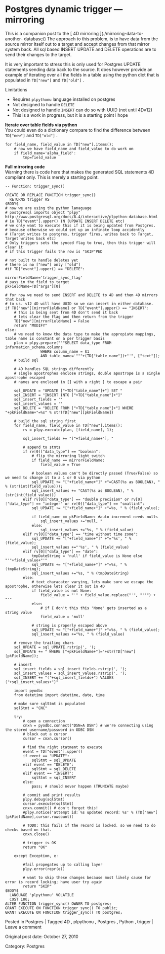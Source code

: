 # Postgres dynamic trigger — mirroring

This is a companion post to the [ 4D mirroring
](./mirroring-data-to-another-
database/) The approach to this problem, is to have data from the source
mirror itself out to a target and accept changes from that mirror system back.
All sql based INSERT UPDATE and DELETE operations are to send their changes to
the target.

It is very important to stress this is only used for Postgres UPDATE
statements sending data back to the source. It does however provide an example
of iterating over all the fields in a table using the python dict that is
populated in ` TD["new"] ` and ` TD["old"] ` .

Limitations

  * Requires ` plpythonu ` language installed on postgres 
  * Not designed to handle ` DELETE `
  * Not designed to handle ` INSERT ` can do so with UUID (not until 4Dv12) 
  * This is a work in progress, but it is a starting point I hope 

**Iterate over table fields via python**  
You could even do a dictionary compare to find the difference between `
TD["new"] ` and ` TD["old"] ` .

    
    
    for field_name, field_value in TD["new"].items():
    	# now we have field_name and field_value to do work on
    	if field_name='alpha_field':
    		tmp=field_value
    

**Full mirroring code**  
Warning there is code here that makes the generated SQL statements 4D
compliant only. This is merely a starting point.

    
    
    -- Function: trigger_sync()
    
    CREATE OR REPLACE FUNCTION trigger_sync()
      RETURNS trigger AS
    $BODY$
    # now we are using the python lanaguage
    # postgresql imports object "plpy" http://www.postgresql.org/docs/8.4/interactive/plpython-database.html
    # ie TD["event"].upper() IN (UPDATE INSERT DELETE etc)
    # we only want to execute this if it is being updated from Postgres.
    # because otherwise we could set up an infinate loop accidently
    # (Target writes to postgres, trigger fires, writes back to Target, Target writes back etc)
    # Only triggers sets the synced flag to true, then this trigger will clear it
    # if this trigger fails the row is "SKIP"PED
    
    # not built to handle deletes yet
    # there is no ["new"] only ["old"]
    #if TD["event"].upper() == "DELETE":
    
    mirrorFieldName='trigger_sync_flag'
    # pass in the field to target
    pkFieldName=TD["args"][0]
    
    # for now we need to send INSERT and DELETE to 4D and then 4D mirrors that back
    # to us. v12 4D will have UUID so we can insert in either database.
    if TD["new"][mirrorFieldName] or TD["event"].upper() == "INSERT":
    	# this is being sent from 4D don't send it back
    	# lets clear the flag and then return from the trigger
    	TD["new"][mirrorFieldName] = False
    	return "MODIFY"
    else:
    	# we need to know the data type to make the appropiate mappings, table name is constant on a per trigger basis
    	plan = plpy.prepare("""SELECT data_type FROM information_schema.columns
    				WHERE column_name = $1
    				AND table_name='"""+(TD["table_name"])+"'", ["text"]);
    	# build sql
    
    	# 4D handles SQL strings differently
    	# single apostrophes enclose strings, double apostrope is a single apostrophe escaped
    	# names are enclosed in [] with a right ] to escape a pair
    
    	sql_UPDATE = "UPDATE ["+TD["table_name"]+"] SET "
    	sql_INSERT = "INSERT INTO ["+TD["table_name"]+"]"
    	sql_insert_fields = ''
    	sql_insert_values = ''
    	sql_DELETE = "DELETE FROM ["+TD["table_name"]+"] WHERE "+pkFieldName+"=%s" % str(TD["new"][pkFieldName])
    
    	# build the sql string first
    	for field_name, field_value in TD["new"].items():
    		rv = plpy.execute(plan, [field_name], 1);
    
    		sql_insert_fields += "["+field_name+"], "
    
    		# append to stmts
    		if rv[0]["data_type"] == "boolean":
    			# flip the mirroring light switch
    			if field_name == mirrorFieldName:
    				field_value = True
    
    			# boolean values can't be directly passed (True/False) so we need to change it to a 1 or 0 via python
    			sql_UPDATE += "["+field_name+"]" +"=CAST(%s as BOOLEAN), " % (str(int(field_value)));
    			sql_insert_values += "CAST(%s as BOOLEAN), " % (str(int(field_value)))
    		elif rv[0]["data_type"] == "double precision" or rv[0]["data_type"] == "integer" or rv[0]["data_type"] == "smallint":
    			sql_UPDATE += "["+field_name+"]" +"=%s, " % (field_value);
    
    			if field_name == pkFieldName: #auto increment needs nulls
    				sql_insert_values +="null, "
    			else:
    				sql_insert_values +="%s, " % (field_value)
    		elif rv[0]["data_type"] == "time without time zone":
    			sql_UPDATE += "["+field_name+"]" +"='%s', " % (field_value);
    			sql_insert_values +="'%s', " % (field_value)
    		elif rv[0]["data_type"] == "date":
    			tmpDateString = 'null' if field_value is None else "'"+field_value+"'"
    			sql_UPDATE += "["+field_name+"]" +"=%s, " % (tmpDateString);
    			sql_insert_values +="%s, " % (tmpDateString)
    		else:
    			# text characater varying, lets make sure we escape the apostrophe, otherwise lets clear it out in 4D
    			if field_value is not None:
    				field_value = "'" + field_value.replace("'", "''") + "'"
    			else:
    				# if I don't this this "None" gets inserted as a string value
    				field_value = 'null'
    
    			# string is properly escaped above
    			sql_UPDATE += "["+field_name+"]" +"=%s, " % (field_value);
    			sql_insert_values +="%s, " % (field_value)
    
    	# remove the trailing chars
    	sql_UPDATE = sql_UPDATE.rstrip(', ');
    	sql_UPDATE += " WHERE ["+pkFieldName+"]="+str(TD["new"][pkFieldName]);
    
    	# insert
    	sql_insert_fields = sql_insert_fields.rstrip(', ');
    	sql_insert_values = sql_insert_values.rstrip(', ');
    	sql_INSERT += "("+sql_insert_fields+") VALUES ("+sql_insert_values+")"
    
    	import pyodbc
    	from datetime import datetime, date, time
    
    	# make sure sqlStmt is populated
    	sqlStmt = "CNC"
    
    	try:
    		# open a connection
    		cnxn = pyodbc.connect("DSN=A DSN") # we're connecting using the stored username/password in ODBC DSN
    		# block out a cursor
    		cursor = cnxn.cursor()
    
    		# find the right statment to execute
    		event = TD["event"].upper()
    		if event == "UPDATE":
    			sqlStmt = sql_UPDATE
    		elif event == "DELETE":
    			sqlStmt = sql_DELETE
    		elif event == "INSERT":
    			sqlStmt = sql_INSERT
    		else:
    			pass; # should never happen (TRUNCATE maybe)
    
    		# commit and print results
    		plpy.debug(sqlStmt)
    		cursor.execute(sqlStmt)
    		cnxn.commit() # don't forget this!
    		#plpy.notice('attempt id: %s updated record: %s' % (TD["new"][pkFieldName],cursor.rowcount))
    
    		# TODO: this fails if the record is locked. so we need to do checks based on that.
    		cnxn.close()
    
    		# trigger is OK
    		return "OK"
    
    	except Exception, e:
    
    		#fail propegates up to calling layer
    		plpy.error(repr(e))
    
    		# want to skip these changes because most likely cause for error is record locking; have user try again
    		return "SKIP"
    $BODY$
      LANGUAGE 'plpythonu' VOLATILE
      COST 100;
    ALTER FUNCTION trigger_sync() OWNER TO postgres;
    GRANT EXECUTE ON FUNCTION trigger_sync() TO public;
    GRANT EXECUTE ON FUNCTION trigger_sync() TO postgres;
    

Posted in Postgres | Tagged 4D , plpythonu , Postgres , Python , trigger | Leave a comment 


Original post date: October 27, 2010

Category: Postgres